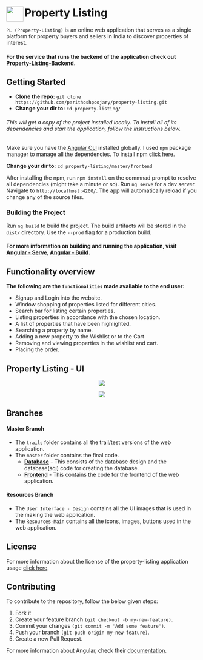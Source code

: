 # <img src="https://raw.githubusercontent.com/parithoshpoojary/property-listing/resources/Resources%20-%20Main/Images/Logo.png" width="45" height="40" align="left">  Property Listing

`PL (Property-Listing)` is an online web application that serves as a single platform for property buyers and sellers in India to discover properties of interest.
#### For the service that runs the backend of the application check out [Property-Listing-Backend](https://github.com/parithoshpoojary/property-listing-api).

## Getting Started

* **Clone the repo:** `git clone https://github.com/parithoshpoojary/property-listing.git`
* **Change your dir to:** `cd property-listing/`

###### This will get a copy of the project installed locally. To install all of its dependencies and start the application, follow the instructions below.

Make sure you have the [Angular CLI](https://angular.io/cli) installed globally. I used `npm` package manager to manage all the dependencies. To install npm [click here](https://nodejs.org/en/download/).

**Change your dir to:** `cd property-listing/master/frontend`

After installing the npm, run `npm install` on the commnad prompt to resolve all dependencies (might take a minute or so).
Run `ng serve` for a dev server. Navigate to `http://localhost:4200/`. The app will automatically reload if you change any of the source files.

### Building the Project

Run `ng build` to build the project. The build artifacts will be stored in the `dist/` directory. Use the `--prod` flag for a production build.

#### For more information on building and running the application, visit [Angular - Serve](https://angular.io/cli/serve), [Angular - Build](https://angular.io/cli/build).

## Functionality overview 

**The following are the `functionalities` made available to the end user:**
* Signup and Login into the website.
* Window shopping of properties listed for different cities.
* Search bar for listing certain properties.
* Listing properties in accordance with the chosen location.
* A list of properties that have been highlighted. 
* Searching a property by name.
* Adding a new property to the Wishlist or to the Cart 
* Removing and viewing properties in the wishlist and cart.
* Placing the order.

## Property Listing - UI

<p align="center">
  <img src="https://raw.githubusercontent.com/parithoshpoojary/property-listing/resources/User%20Interface%20-%20Design/UI%20Desgins/GIT%20UI.png">
</p>

<p align="center">
  <img src="https://raw.githubusercontent.com/parithoshpoojary/property-listing/resources/User%20Interface%20-%20Design/UI%20Desgins/UI%20-%20Github.png">
</p>

## Branches

#### Master Branch
* The `trails` folder contains all the trail/test versions of the web application.
* The `master` folder contains the final code.
  * **[Database](https://github.com/parithoshpoojary/property-listing/blob/master/master/database)** - This consists of the database design and the database(sql) code for creating the database.
  * **[Frontend](https://github.com/parithoshpoojary/property-listing/tree/master/master/front-end)** - This contains the code for the frontend of the web application.
  
#### Resources Branch
* The `User Interface - Design` contains all the UI images that is used in the making the web application.
* The `Resources-Main` contains all the icons, images, buttons used in the web application.

## License
For more information about the license of the property-listing application usage [click here](LICENSE).

## Contributing

To contribute to the repository, follow the below given steps:

1. Fork it
2. Create your feature branch `(git checkout -b my-new-feature)`.
3. Commit your changes `(git commit -m 'Add some feature')`.
4. Push your branch `(git push origin my-new-feature)`.
5. Create a new Pull Request.

For more information about Angular, check their [documentation](https://angular.io/docs).
